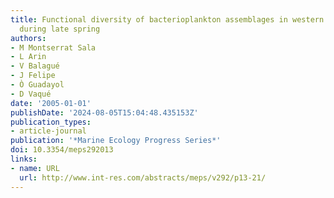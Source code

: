 ```yaml
---
title: Functional diversity of bacterioplankton assemblages in western Antarctic seawaters
  during late spring
authors:
- M Montserrat Sala
- L Arin
- V Balagué
- J Felipe
- Ò Guadayol
- D Vaqué
date: '2005-01-01'
publishDate: '2024-08-05T15:04:48.435153Z'
publication_types:
- article-journal
publication: '*Marine Ecology Progress Series*'
doi: 10.3354/meps292013
links:
- name: URL
  url: http://www.int-res.com/abstracts/meps/v292/p13-21/
---
```


